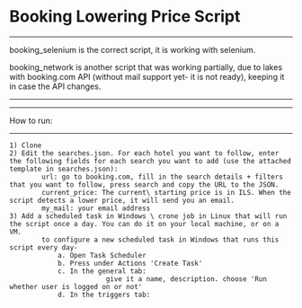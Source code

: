 # Booking Lowering Price Script

************************************************************************************************************************************************************************************
booking_selenium is the correct script, it is working with selenium.

booking_network is another script that was working partially, due to lakes with booking.com API (without mail support yet- it is not ready), keeping it in case the API changes. 
************************************************************************************************************************************************************************************


***********************************************************************
How to run:
***********************************************************************
    1) Clone
    2) Edit the searches.json. For each hotel you want to follow, enter the following fields for each search you want to add (use the attached template in searches.json):
            url: go to booking.com, fill in the search details + filters that you want to follow, press search and copy the URL to the JSON.
            current_price: The current\ starting price is in ILS. When the script detects a lower price, it will send you an email.
            my_mail: your email address
    3) Add a scheduled task in Windows \ crone job in Linux that will run the script once a day. You can do it on your local machine, or on a VM.
            to configure a new scheduled task in Windows that runs this script every day-
                a. Open Task Scheduler
                b. Press under Actions 'Create Task'
                c. In the general tab: 
                            give it a name, description. choose 'Run whether user is logged on or not'
                d. In the triggers tab:
                    

